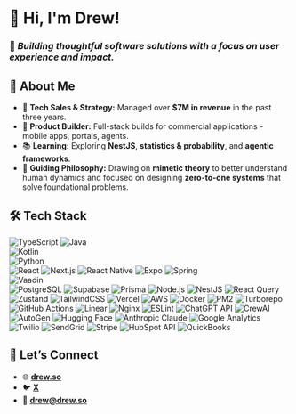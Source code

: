 # 👋 Hi, I'm Drew!
### 🚀 *Building thoughtful software solutions with a focus on user experience and impact.*

## 🧠 **About Me**

- 💼 **Tech Sales & Strategy:** Managed over **$7M in revenue** in the past three years.  
- 📱 **Product Builder:** Full-stack builds for commercial applications - mobile apps, portals, agents.
- 📚 **Learning:** Exploring **NestJS**, **statistics & probability**, and **agentic frameworks**.  
- 🧭 **Guiding Philosophy:** Drawing on **mimetic theory** to better understand human dynamics and focused on designing **zero-to-one systems** that solve foundational problems.

## 🛠️ **Tech Stack**
![TypeScript](https://img.shields.io/badge/Language-TypeScript-3178C6?logo=typescript&logoColor=white)
![Java](https://img.shields.io/badge/Language-Java-007396?logo=java&logoColor=white)  
![Kotlin](https://img.shields.io/badge/Language-Kotlin-0095D5?logo=kotlin&logoColor=white)  
![Python](https://img.shields.io/badge/Language-Python-3776AB?logo=python&logoColor=white)  
![React](https://img.shields.io/badge/Frontend-React-61DAFB?logo=react)
![Next.js](https://img.shields.io/badge/Framework-Next.js-000000?logo=next.js)
![React Native](https://img.shields.io/badge/Mobile-React%20Native-61DAFB?logo=react&logoColor=black)
![Expo](https://img.shields.io/badge/Mobile%20Framework-Expo-000020?logo=expo&logoColor=white)
![Spring](https://img.shields.io/badge/Framework-Spring-6DB33F?logo=spring&logoColor=white)  
![Vaadin](https://img.shields.io/badge/Framework-Vaadin-00B4F0?logo=vaadin&logoColor=white)  
![PostgreSQL](https://img.shields.io/badge/Database-PostgreSQL-4169E1?logo=postgresql&logoColor=white)
![Supabase](https://img.shields.io/badge/Database-Supabase-3ECF8E?logo=supabase)
![Prisma](https://img.shields.io/badge/ORM-Prisma-2D3748?logo=prisma&logoColor=white)
![Node.js](https://img.shields.io/badge/Backend-Node.js-339933?logo=node.js)
![NestJS](https://img.shields.io/badge/Backend-NestJS-E0234E?logo=nestjs&logoColor=white)
![React Query](https://img.shields.io/badge/Async%20State-React%20Query-FF4154?logo=react-query&logoColor=white)
![Zustand](https://img.shields.io/badge/State%20Management-Zustand-FF9900?logo=zustand)
![TailwindCSS](https://img.shields.io/badge/UI-TailwindCSS-38B2AC?logo=tailwindcss)
![Vercel](https://img.shields.io/badge/Hosting-Vercel-000000?logo=vercel&logoColor=white)
![AWS](https://img.shields.io/badge/Cloud-AWS-FF9900?logo=amazonaws&logoColor=white)
![Docker](https://img.shields.io/badge/Container-Docker-2496ED?logo=docker&logoColor=white)
![PM2](https://img.shields.io/badge/Process%20Manager-PM2-2F5A78?logo=pm2&logoColor=white)
![Turborepo](https://img.shields.io/badge/Monorepo-Turborepo-000000?logo=turborepo&logoColor=white)
![GitHub Actions](https://img.shields.io/badge/CI/CD-GitHub%20Actions-2088FF?logo=github-actions&logoColor=white)
![Linear](https://img.shields.io/badge/Project%20Management-Linear-5E6AD2?logo=linear&logoColor=white)
![Nginx](https://img.shields.io/badge/Server-Nginx-269539?logo=nginx&logoColor=white)
![ESLint](https://img.shields.io/badge/Linting-ESLint-4B32C3?logo=eslint&logoColor=white)
![ChatGPT API](https://img.shields.io/badge/AI-ChatGPT%20API-25A162?logo=openai&logoColor=white)
![CrewAI](https://img.shields.io/badge/AI%20Agents-CrewAI-6E56CF?logo=ai&logoColor=white)
![AutoGen](https://img.shields.io/badge/AI%20Agents-AutoGen-2E2E2E?logo=openai&logoColor=white)
![Hugging Face](https://img.shields.io/badge/AI-Hugging%20Face-FFD34E?logo=huggingface&logoColor=black)
![Anthropic Claude](https://img.shields.io/badge/AI-Anthropic%20Claude-000000?logo=anthropic&logoColor=white)
![Google Analytics](https://img.shields.io/badge/Analytics-Google%20Analytics-E37400?logo=google-analytics&logoColor=white)
![Twilio](https://img.shields.io/badge/API-Twilio-F22F46?logo=twilio&logoColor=white)
![SendGrid](https://img.shields.io/badge/Email-SendGrid-00B7FF?logo=sendgrid&logoColor=white)
![Stripe](https://img.shields.io/badge/Payments-Stripe-008CDD?logo=stripe&logoColor=white)
![HubSpot API](https://img.shields.io/badge/Integration-HubSpot%20API-FF7A59?logo=hubspot&logoColor=white)
![QuickBooks](https://img.shields.io/badge/Reporting-QuickBooks-2CA01C?logo=intuitquickbooks&logoColor=white)

## 🤝 **Let’s Connect**
- 🌐 [**drew.so**](https://drew.so)  
- 🐦 [**X**](https://x.com/drewsowhat)  
- 📧 **drew@drew.so**
